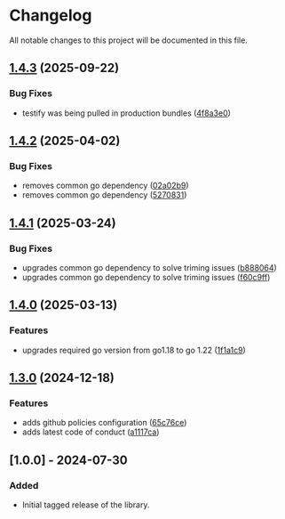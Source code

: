 # Changelog

All notable changes to this project will be documented in this file.

## [1.4.3](https://github.com/microsoft/kiota-bundle-go/compare/v1.4.2...v1.4.3) (2025-09-22)


### Bug Fixes

* testify was being pulled in production bundles ([4f8a3e0](https://github.com/microsoft/kiota-bundle-go/commit/4f8a3e030c43f60506254447ce7bbb3e9faa820c))

## [1.4.2](https://github.com/microsoft/kiota-bundle-go/compare/v1.4.1...v1.4.2) (2025-04-02)


### Bug Fixes

* removes common go dependency ([02a02b9](https://github.com/microsoft/kiota-bundle-go/commit/02a02b96688f9cdcad79d516d5c6ae5a800fbd8d))
* removes common go dependency ([5270831](https://github.com/microsoft/kiota-bundle-go/commit/5270831774bc57d82e295af62fc0fe5c608ad3bf))

## [1.4.1](https://github.com/microsoft/kiota-bundle-go/compare/v1.4.0...v1.4.1) (2025-03-24)


### Bug Fixes

* upgrades common go dependency to solve triming issues ([b888064](https://github.com/microsoft/kiota-bundle-go/commit/b88806480239f975662cc21847bf4657c96510d1))
* upgrades common go dependency to solve triming issues ([f60c9ff](https://github.com/microsoft/kiota-bundle-go/commit/f60c9ffe515bd20d389c5fa4e7cac1f3789672b3))

## [1.4.0](https://github.com/microsoft/kiota-bundle-go/compare/v1.3.0...v1.4.0) (2025-03-13)


### Features

* upgrades required go version from go1.18 to go 1.22 ([1f1a1c9](https://github.com/microsoft/kiota-bundle-go/commit/1f1a1c9c51ab9594ad25d3a3e6af6e3a9287705e))

## [1.3.0](https://github.com/microsoft/kiota-bundle-go/compare/v1.2.1...v1.3.0) (2024-12-18)


### Features

* adds github policies configuration ([65c76ce](https://github.com/microsoft/kiota-bundle-go/commit/65c76ce612422a09833d7f2dfb7c4fccdeac3901))
* adds latest code of conduct ([a1117ca](https://github.com/microsoft/kiota-bundle-go/commit/a1117ca7e7386d5b909eb891d92757e5645b29b1))

## [1.0.0] - 2024-07-30

### Added

- Initial tagged release of the library.
